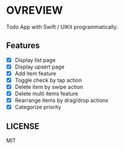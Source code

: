 # OVREVIEW

Todo App with Swift / UIKit programmatically.

## Features

- [x] Display list page
- [x] Display upsert page
- [x] Add item feature
- [x] Toggle check by tap action
- [x] Delete item by swipe action
- [x] Delete multi items feature
- [x] Rearrange items by drag/drop actions
- [x] Categorize priority

## LICENSE

MIT
